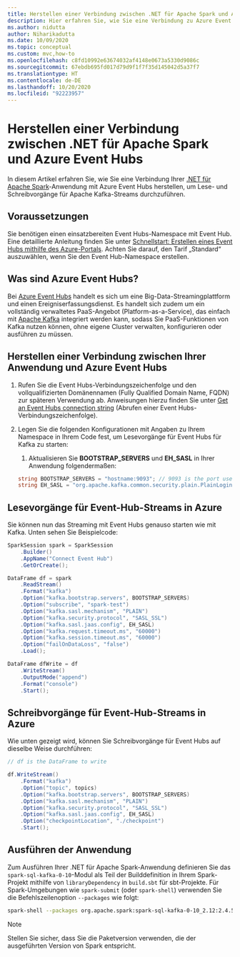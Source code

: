 ```yaml
---
title: Herstellen einer Verbindung zwischen .NET für Apache Spark und Azure Event Hubs
description: Hier erfahren Sie, wie Sie eine Verbindung zu Azure Event Hubs von einer lokalen .NET für Apache Spark-Instanz herstellen.
ms.author: nidutta
author: Niharikadutta
ms.date: 10/09/2020
ms.topic: conceptual
ms.custom: mvc,how-to
ms.openlocfilehash: c8fd10992e63674032af4148e0673a5330d9086c
ms.sourcegitcommit: 67ebdb695fd017d79d9f1f7f35d145042d5a37f7
ms.translationtype: HT
ms.contentlocale: de-DE
ms.lasthandoff: 10/20/2020
ms.locfileid: "92223957"
---
```

# <a name="connect-net-for-apache-spark-to-azure-event-hubs"></a>Herstellen einer Verbindung zwischen .NET für Apache Spark und Azure Event Hubs

In diesem Artikel erfahren Sie, wie Sie eine Verbindung Ihrer [.NET für Apache Spark](https://github.com/dotnet/spark)-Anwendung mit Azure Event Hubs herstellen, um Lese- und Schreibvorgänge für Apache Kafka-Streams durchzuführen.

## <a name="prerequisites"></a>Voraussetzungen

Sie benötigen einen einsatzbereiten Event Hubs-Namespace mit Event Hub. Eine detaillierte Anleitung finden Sie unter [Schnellstart: Erstellen eines Event Hubs mithilfe des Azure-Portals](/azure/event-hubs/event-hubs-create). Achten Sie darauf, den Tarif „Standard“ auszuwählen, wenn Sie den Event Hub-Namespace erstellen.

## <a name="what-is-azure-event-hubs"></a>Was sind Azure Event Hubs?

Bei [Azure Event Hubs](/azure/event-hubs/event-hubs-about) handelt es sich um eine Big-Data-Streamingplattform und einen Ereigniserfassungsdienst. Es handelt sich zudem um ein vollständig verwaltetes PaaS-Angebot (Platform-as-a-Service), das einfach mit [Apache Kafka](https://kafka.apache.org/) integriert werden kann, sodass Sie PaaS-Funktionen von Kafka nutzen können, ohne eigene Cluster verwalten, konfigurieren oder ausführen zu müssen.

## <a name="connect-your-application-to-azure-event-hubs"></a>Herstellen einer Verbindung zwischen Ihrer Anwendung und Azure Event Hubs

1. Rufen Sie die Event Hubs-Verbindungszeichenfolge und den vollqualifizierten Domänennamen (Fully Qualified Domain Name, FQDN) zur späteren Verwendung ab. Anweisungen hierzu finden Sie unter [Get an Event Hubs connection string](/azure/event-hubs/event-hubs-get-connection-string) (Abrufen einer Event Hubs-Verbindungszeichenfolge).
2. Legen Sie die folgenden Konfigurationen mit Angaben zu Ihrem Namespace in Ihrem Code fest, um Lesevorgänge für Event Hubs für Kafka zu starten:
    1. Aktualisieren Sie **BOOTSTRAP_SERVERS** und **EH_SASL** in Ihrer Anwendung folgendermaßen:

    ```csharp
    string BOOTSTRAP_SERVERS = "hostname:9093"; // 9093 is the port used to communicate with Event Hubs, see [troubleshooting guide](https://docs.microsoft.com/azure/event-hubs/troubleshooting-guide)
    string EH_SASL = "org.apache.kafka.common.security.plain.PlainLoginModule required username=\"$ConnectionString\" password=\"<CONNECTION_STRING>\";"; // Connection string obtained from Step 1
    ```

## <a name="read-from-azure-event-hub-stream"></a>Lesevorgänge für Event-Hub-Streams in Azure

Sie können nun das Streaming mit Event Hubs genauso starten wie mit Kafka. Unten sehen Sie Beispielcode:

```csharp
SparkSession spark = SparkSession
    .Builder()
    .AppName("Connect Event Hub")
    .GetOrCreate();

DataFrame df = spark
    .ReadStream()
    .Format("kafka")
    .Option("kafka.bootstrap.servers", BOOTSTRAP_SERVERS)
    .Option("subscribe", "spark-test")
    .Option("kafka.sasl.mechanism", "PLAIN")
    .Option("kafka.security.protocol", "SASL_SSL")
    .Option("kafka.sasl.jaas.config", EH_SASL)
    .Option("kafka.request.timeout.ms", "60000")
    .Option("kafka.session.timeout.ms", "60000")
    .Option("failOnDataLoss", "false")
    .Load();

DataFrame dfWrite = df
    .WriteStream()
    .OutputMode("append")
    .Format("console")
    .Start();
```

## <a name="write-to-azure-event-hub-stream"></a>Schreibvorgänge für Event-Hub-Streams in Azure

Wie unten gezeigt wird, können Sie Schreibvorgänge für Event Hubs auf dieselbe Weise durchführen:

```csharp
// df is the DataFrame to write

df.WriteStream()
    .Format("kafka")
    .Option("topic", topics)
    .Option("kafka.bootstrap.servers", BOOTSTRAP_SERVERS)
    .Option("kafka.sasl.mechanism", "PLAIN")
    .Option("kafka.security.protocol", "SASL_SSL")
    .Option("kafka.sasl.jaas.config", EH_SASL)
    .Option("checkpointLocation", "./checkpoint")
    .Start();
```

## <a name="run-your-application"></a>Ausführen der Anwendung

Zum Ausführen Ihrer .NET für Apache Spark-Anwendung definieren Sie das `spark-sql-kafka-0-10`-Modul als Teil der Builddefinition in Ihrem Spark-Projekt mithilfe von `libraryDependency` in `build.sbt` für sbt-Projekte. Für Spark-Umgebungen wie `spark-submit` (oder `spark-shell`) verwenden Sie die Befehlszeilenoption `--packages` wie folgt:

```bash
spark-shell --packages org.apache.spark:spark-sql-kafka-0-10_2.12:2.4.5
```

> [!NOTE]
> Stellen Sie sicher, dass Sie die Paketversion verwenden, die der ausgeführten Version von Spark entspricht.
